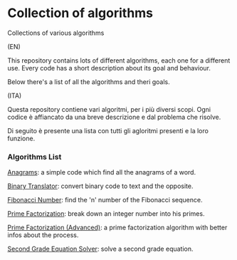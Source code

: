 # Collection of algorithms
Collections of various algorithms

(EN)

This repository contains lots of different algorithms, each one for a different use.
Every code has a short description about its goal and behaviour.

Below there's a list of all the algorithms and theri goals.

(ITA)

Questa repository contiene vari algoritmi, per i più diversi scopi.
Ogni codice è affiancato da una breve descrizione e dal problema che risolve.

Di seguito è presente una lista con tutti gli agloritmi presenti e la loro funzione.

### Algorithms List
[Anagrams](https://github.com/SiMoM0/Miscellaneous/tree/main/Anagrams): a simple code which find all the anagrams of a word.

[Binary Translator](https://github.com/SiMoM0/Miscellaneous/tree/main/BinaryTranslator): convert binary code to text and the opposite.

[Fibonacci Number](https://github.com/SiMoM0/Miscellaneous/tree/main/FibonacciNumber): find the 'n' number of the Fibonacci sequence.

[Prime Factorization](https://github.com/SiMoM0/Miscellaneous/tree/main/PrimeFactorization): break down an integer number into his primes.

[Prime Factorization (Advanced)](https://github.com/SiMoM0/Miscellaneous/tree/main/PrimeFactorization_Advance): a prime factorization algorithm with better infos about the process.

[Second Grade Equation Solver](https://github.com/SiMoM0/Miscellaneous/tree/main/SecondGradeEquation): solve a second grade equation.
